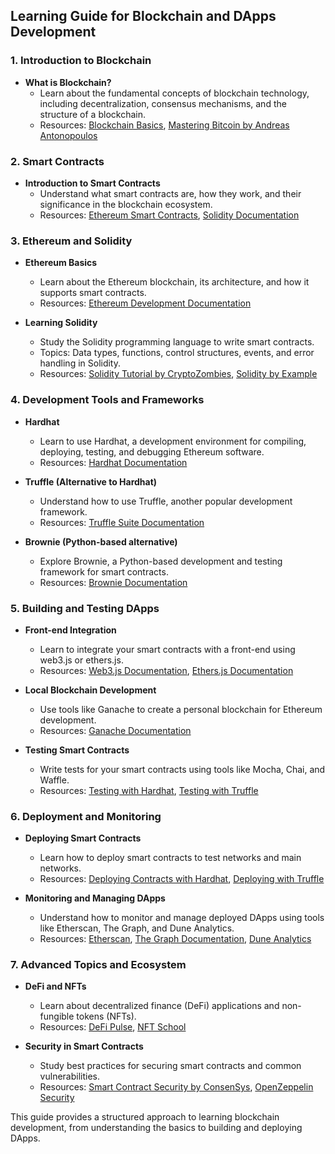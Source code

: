 ## Learning Guide for Blockchain and DApps Development

### 1. Introduction to Blockchain

- **What is Blockchain?**
  - Learn about the fundamental concepts of blockchain technology, including decentralization, consensus mechanisms, and the structure of a blockchain.
  - Resources: [Blockchain Basics](https://www.ibm.com/topics/what-is-blockchain), [Mastering Bitcoin by Andreas Antonopoulos](https://github.com/bitcoinbook/bitcoinbook)

### 2. Smart Contracts

- **Introduction to Smart Contracts**
  - Understand what smart contracts are, how they work, and their significance in the blockchain ecosystem.
  - Resources: [Ethereum Smart Contracts](https://ethereum.org/en/smart-contracts/), [Solidity Documentation](https://soliditylang.org/)

### 3. Ethereum and Solidity

- **Ethereum Basics**
  - Learn about the Ethereum blockchain, its architecture, and how it supports smart contracts.
  - Resources: [Ethereum Development Documentation](https://ethereum.org/en/developers/)

- **Learning Solidity**
  - Study the Solidity programming language to write smart contracts.
  - Topics: Data types, functions, control structures, events, and error handling in Solidity.
  - Resources: [Solidity Tutorial by CryptoZombies](https://cryptozombies.io/), [Solidity by Example](https://solidity-by-example.org/)

### 4. Development Tools and Frameworks

- **Hardhat**
  - Learn to use Hardhat, a development environment for compiling, deploying, testing, and debugging Ethereum software.
  - Resources: [Hardhat Documentation](https://hardhat.org/getting-started/)

- **Truffle (Alternative to Hardhat)**
  - Understand how to use Truffle, another popular development framework.
  - Resources: [Truffle Suite Documentation](https://trufflesuite.com/docs/truffle/)

- **Brownie (Python-based alternative)**
  - Explore Brownie, a Python-based development and testing framework for smart contracts.
  - Resources: [Brownie Documentation](https://eth-brownie.readthedocs.io/en/stable/)

### 5. Building and Testing DApps

- **Front-end Integration**
  - Learn to integrate your smart contracts with a front-end using web3.js or ethers.js.
  - Resources: [Web3.js Documentation](https://web3js.readthedocs.io/), [Ethers.js Documentation](https://docs.ethers.io/v5/)

- **Local Blockchain Development**
  - Use tools like Ganache to create a personal blockchain for Ethereum development.
  - Resources: [Ganache Documentation](https://www.trufflesuite.com/ganache)

- **Testing Smart Contracts**
  - Write tests for your smart contracts using tools like Mocha, Chai, and Waffle.
  - Resources: [Testing with Hardhat](https://hardhat.org/guides/testing.html), [Testing with Truffle](https://trufflesuite.com/docs/truffle/testing/testing-your-contracts.html)

### 6. Deployment and Monitoring

- **Deploying Smart Contracts**
  - Learn how to deploy smart contracts to test networks and main networks.
  - Resources: [Deploying Contracts with Hardhat](https://hardhat.org/tutorial/deploying-to-a-live-network.html), [Deploying with Truffle](https://trufflesuite.com/docs/truffle/getting-started/deploying/)

- **Monitoring and Managing DApps**
  - Understand how to monitor and manage deployed DApps using tools like Etherscan, The Graph, and Dune Analytics.
  - Resources: [Etherscan](https://etherscan.io/), [The Graph Documentation](https://thegraph.com/docs/), [Dune Analytics](https://dune.com/)

### 7. Advanced Topics and Ecosystem

- **DeFi and NFTs**
  - Learn about decentralized finance (DeFi) applications and non-fungible tokens (NFTs).
  - Resources: [DeFi Pulse](https://defipulse.com/), [NFT School](https://nftschool.dev/)

- **Security in Smart Contracts**
  - Study best practices for securing smart contracts and common vulnerabilities.
  - Resources: [Smart Contract Security by ConsenSys](https://consensys.net/diligence/blog/2020/09/contract-security-best-practices/), [OpenZeppelin Security](https://docs.openzeppelin.com/learn/developing-secure-contracts)

This guide provides a structured approach to learning blockchain development, from understanding the basics to building and deploying DApps.